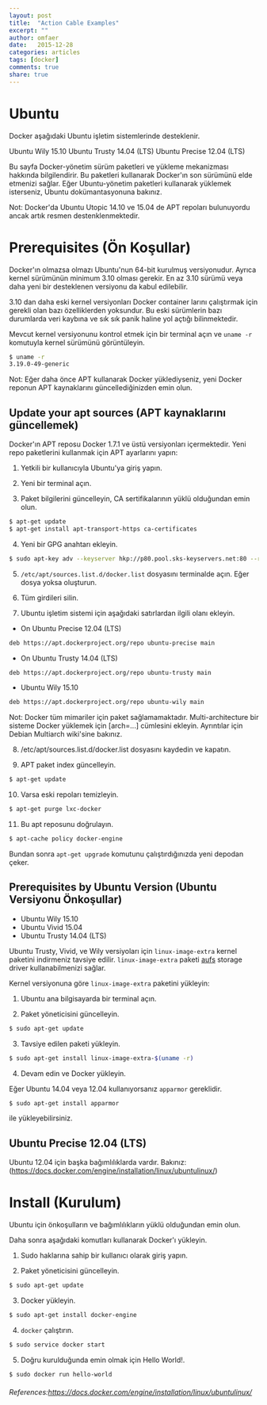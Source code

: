 ```yaml
---
layout: post
title:  "Action Cable Examples"
excerpt: ""
author: omfaer
date:   2015-12-28
categories: articles
tags: [docker]
comments: true
share: true
---
```


# Ubuntu

Docker aşağıdaki Ubuntu işletim sistemlerinde desteklenir.

Ubuntu Wily 15.10
Ubuntu Trusty 14.04 (LTS)
Ubuntu Precise 12.04 (LTS)

Bu sayfa Docker-yönetim sürüm paketleri ve yükleme mekanizması hakkında bilgilendirir.
Bu paketleri kullanarak Docker'ın son sürümünü elde etmenizi sağlar.
Eğer Ubuntu-yönetim paketleri kullanarak yüklemek isterseniz, Ubuntu dokümantasyonuna bakınız.

Not: Docker'da Ubuntu Utopic 14.10 ve 15.04 de APT repoları bulunuyordu ancak artık resmen destenklenmektedir.

# Prerequisites (Ön Koşullar)

Docker'ın olmazsa olmazı Ubuntu'nun 64-bit kurulmuş versiyonudur. Ayrıca kernel sürümünün minimum 3.10 olması gerekir. En az 3.10 sürümü veya daha yeni bir desteklenen versiyonu da kabul edilebilir.

3.10 dan daha eski kernel versiyonları Docker container larını çalıştırmak için gerekli olan bazı özelliklerden yoksundur. Bu eski sürümlerin bazı durumlarda veri kaybına ve sık sık panik haline yol açtığı bilinmektedir.

Mevcut kernel versiyonunu kontrol etmek için bir terminal açın ve `uname -r` komutuyla kernel sürümünü görüntüleyin.

```bash
$ uname -r
3.19.0-49-generic
```

Not: Eğer daha önce APT kullanarak Docker yüklediyseniz, yeni Docker reponun APT kaynaklarını güncellediğinizden emin olun.

## Update your apt sources (APT kaynaklarını güncellemek)

Docker'ın APT reposu Docker 1.7.1 ve üstü versiyonları içermektedir. Yeni repo paketlerini kullanmak için APT ayarlarını yapın:

1. Yetkili bir kullanıcıyla Ubuntu'ya giriş yapın.

2. Yeni bir terminal açın.

3. Paket bilgilerini güncelleyin, CA sertifikalarının yüklü olduğundan emin olun.

```bash
$ apt-get update
$ apt-get install apt-transport-https ca-certificates
```

4. Yeni bir GPG anahtarı ekleyin.

```bash
$ sudo apt-key adv --keyserver hkp://p80.pool.sks-keyservers.net:80 --recv-keys 58118E89F3A912897C070ADBF76221572C52609D
```

5. `/etc/apt/sources.list.d/docker.list` dosyasını terminalde açın. Eğer dosya yoksa oluşturun.

6. Tüm girdileri silin.

7. Ubuntu işletim sistemi için aşağıdaki satırlardan ilgili olanı ekleyin.

* On Ubuntu Precise 12.04 (LTS)

```bash
deb https://apt.dockerproject.org/repo ubuntu-precise main
```

* On Ubuntu Trusty 14.04 (LTS)

```bash
deb https://apt.dockerproject.org/repo ubuntu-trusty main
```

* Ubuntu Wily 15.10

```bash
deb https://apt.dockerproject.org/repo ubuntu-wily main
```

Not: Docker tüm mimariler için paket sağlamamaktadır. Multi-architecture bir sisteme Docker yüklemek için [arch=...] cümlesini ekleyin. Ayrıntılar için Debian Multiarch wiki'sine bakınız.

8. /etc/apt/sources.list.d/docker.list dosyasını kaydedin ve kapatın.

9. APT paket index güncelleyin.

```bash
$ apt-get update
```

10. Varsa eski repoları temizleyin.

```bash
$ apt-get purge lxc-docker
```

11. Bu apt reposunu doğrulayın.

```bash
$ apt-cache policy docker-engine
```

Bundan sonra `apt-get upgrade` komutunu çalıştırdığınızda yeni depodan çeker.

## Prerequisites by Ubuntu Version (Ubuntu Versiyonu Önkoşullar)

* Ubuntu Wily 15.10
* Ubuntu Vivid 15.04
* Ubuntu Trusty 14.04 (LTS)

Ubuntu Trusty, Vivid, ve Wily versiyoları için `linux-image-extra` kernel paketini indirmeniz tavsiye edilir. `linux-image-extra` paketi [aufs](https://docs.docker.com/engine/userguide/storagedriver/aufs-driver/) storage driver kullanabilmenizi sağlar.

Kernel versiyonuna göre `linux-image-extra` paketini yükleyin:

1. Ubuntu ana bilgisayarda bir terminal açın.

2. Paket yöneticisini güncelleyin.

```bash
$ sudo apt-get update
```

3. Tavsiye edilen paketi yükleyin.

```bash
$ sudo apt-get install linux-image-extra-$(uname -r)
```

4. Devam edin ve Docker yükleyin.

Eğer Ubuntu 14.04 veya 12.04 kullanıyorsanız `apparmor` gereklidir.

```bash
$ sudo apt-get install apparmor
```

ile yükleyebilirsiniz.

## Ubuntu Precise 12.04 (LTS)

Ubuntu 12.04 için başka bağımlılıklarda vardır. Bakınız: (https://docs.docker.com/engine/installation/linux/ubuntulinux/)

# Install (Kurulum)

Ubuntu için önkoşulların ve bağımlılıkların yüklü olduğundan emin olun.

Daha sonra aşağıdaki komutları kullanarak Docker'ı yükleyin.

1. Sudo haklarına sahip bir kullanıcı olarak giriş yapın.

2. Paket yöneticisini güncelleyin.

```bash
$ sudo apt-get update
```

3. Docker yükleyin.

```bash
$ sudo apt-get install docker-engine
```

4. `docker` çalıştırın.

```bash
$ sudo service docker start
```

5. Doğru kurulduğunda emin olmak için Hello World!.

```bash
$ sudo docker run hello-world
```

###### References:https://docs.docker.com/engine/installation/linux/ubuntulinux/
